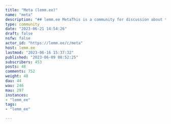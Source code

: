 ```yaml
---
title: "Meta (lemm.ee)" 
name: "meta"
description: "## lemm.ee MetaThis is a community for discussion about this particular Lemmy instance.News and updates about lemm.ee will be posted here, so if that's something that interests you, make sure to subscribe!If you need help with anything, please post in [!support](https://lemm.ee/c/support) instead."
type: community
date: "2023-06-21 14:54:26"
draft: false
nsfw: false
actor_id: "https://lemm.ee/c/meta"
host: lemm.ee
lastmod: "2023-06-16 15:37:32"
published: "2023-06-09 08:52:25"
subscribers: 453
posts: 48
comments: 752
weight: 48
dau: 44
wau: 246
mau: 297
instances:
- "lemm_ee"
tags: 
- "lemm_ee"

---
```

